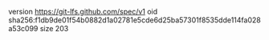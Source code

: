 version https://git-lfs.github.com/spec/v1
oid sha256:f1db9de01f54b0882d1a02781e5cde6d25ba57301f8535dde114fa028a53c099
size 203
